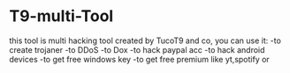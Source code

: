 # T9-multi-Tool
this tool is multi hacking tool created by TucoT9 and co,
you can use it:
-to create trojaner
-to DDoS
-to Dox
-to hack paypal acc
-to hack android devices
-to get free windows key
-to get free premium like yt,spotify or
